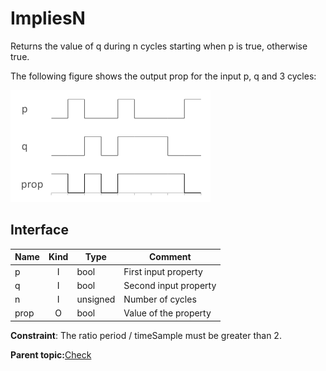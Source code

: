 # ImpliesN

Returns the value of q during n cycles starting when p is true, otherwise true.

The following figure shows the output prop for the input p, q and 3 cycles:

![Implies N Cycles](../images/check__impliesn_00.png)

## Interface

|Name|Kind|Type|Comment|
|----|:--:|----|-------|
|p|I|bool|First input property|
|q|I|bool|Second input property|
|n|I|unsigned|Number of cycles|
|prop|O|bool|Value of the property|

**Constraint**: The ratio period / timeSample must be greater than 2.

**Parent topic:**[Check](../../libraries/check/check.md)

